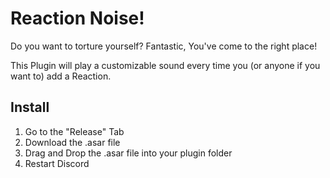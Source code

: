 # Reaction Noise!

Do you want to torture yourself? Fantastic, You've come to the right place!

This Plugin will play a customizable sound every time you (or anyone if you want to) add a Reaction.

## Install

1. Go to the "Release" Tab
2. Download the .asar file
3. Drag and Drop the .asar file into your plugin folder
4. Restart Discord


